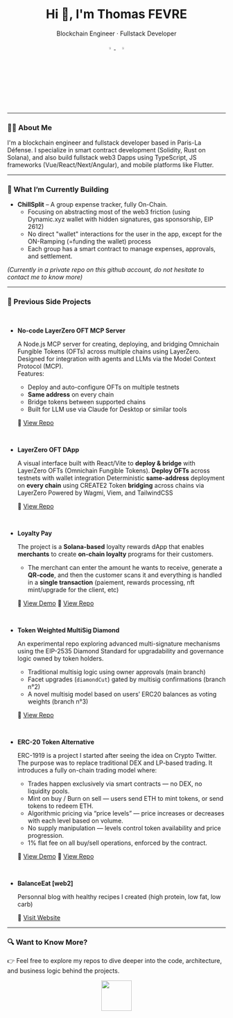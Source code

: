<h1 align="center">Hi 👋, I'm Thomas FEVRE</h1>
<p align="center">Blockchain Engineer · Fullstack Developer</p>

<p align="center">
  <a href="https://www.linkedin.com/in/thomas-fevre-6853b51a1/">
    <img src="https://img.icons8.com/color/48/000000/linkedin.png" width="3.5%"/>
  </a>
  &nbsp;
  <a href="mailto:thomas.fevre@outlook.com">
    <img src="https://img.icons8.com/fluent/48/000000/gmail.png" width="3.5%"/>
  </a>
</p>

---

### 👨‍💻 About Me

I'm a blockchain engineer and fullstack developer based in Paris-La Défense. I specialize in smart contract development (Solidity, Rust on Solana), and also build fullstack web3 Dapps using TypeScript, JS  frameworks (Vue/React/Next/Angular), and mobile platforms like Flutter.

---

### 🚀 What I’m Currently Building

- **ChillSplit** – A group expense tracker, fully On-Chain.
  - Focusing on abstracting most of the web3 friction (using Dynamic.xyz wallet with hidden signatures, gas sponsorship, EIP 2612)
  - No direct "wallet" interactions for the user in the app, except for the ON-Ramping (=funding the wallet) process
  - Each group has a smart contract to manage expenses, approvals, and settlement.

*(Currently in a private repo on this github account, do not hesitate to contact me to know more)*

---

### 🧪 Previous Side Projects 

<br /> 

- **No-code LayerZero OFT MCP Server**

  A Node.js MCP server for creating, deploying, and bridging Omnichain Fungible Tokens (OFTs) across multiple chains using LayerZero.  
  Designed for integration with agents and LLMs via the Model Context Protocol (MCP).  
  Features:
  - Deploy and auto-configure OFTs on multiple testnets
  - **Same address** on every chain
  - Bridge tokens between supported chains
  - Built for LLM use via Claude for Desktop or similar tools
    
  🔗 [View Repo](https://github.com/thomasfevre/layerzero_mcp)
    
<br />

- **LayerZero OFT DApp**

  A visual interface built with React/Vite to **deploy & bridge** with LayerZero OFTs (Omnichain Fungible Tokens).
  **Deploy OFTs** across testnets with wallet integration
  Deterministic **same-address** deployment on **every chain** using CREATE2
  Token **bridging** across chains via LayerZero
  Powered by Wagmi, Viem, and TailwindCSS

   🔗 [View Repo](https://github.com/thomasfevre/layerzero_dapp)

<br />

- **Loyalty Pay**
    
  The project is a **Solana-based** loyalty rewards dApp that enables **merchants** to create **on-chain loyalty** programs for their customers.
  - The merchant can enter the amount he wants to receive, generate a **QR-code**, and then the customer scans it and everything is handled in a **single transaction** (paiement, rewards processing, nft mint/upgrade for the client, etc)
      
  🔗 [View Demo](https://loyalty-program-sable.vercel.app/)
  🔗 [View Repo](https://github.com/thomasfevre/loyalty_program)  
    
<br />

- **Token Weighted MultiSig Diamond**
     
  An experimental repo exploring advanced multi-signature mechanisms using the EIP-2535 Diamond Standard for upgradability and governance logic owned by token holders.
  - Traditional multisig logic using owner approvals (main branch) 
  - Facet upgrades (`diamondCut`) gated by multisig confirmations (branch n°2) 
  - A novel multisig model based on users’ ERC20 balances as voting weights (branch n°3)  

  🔗 [View Repo](https://github.com/thomasfevre/Token-Weighted-Multisig-Diamond)

<br />
    
- **ERC-20 Token Alternative**
    
  ERC-1919 is a project I started after seeing the idea on Crypto Twitter. The purpose was to replace traditional DEX and LP-based trading.
  It introduces a fully on-chain trading model where:
     - Trades happen exclusively via smart contracts — no DEX, no liquidity pools.
     - Mint on buy / Burn on sell — users send ETH to mint tokens, or send tokens to redeem ETH.
     - Algorithmic pricing via “price levels” — price increases or decreases with each level based on volume.
     - No supply manipulation — levels control token availability and price progression.
     - 1% flat fee on all buy/sell operations, enforced by the contract.
  
  🔗 [View Demo](https://next-web3-boilerplate-git-2project-ac976b-thomasfevres-projects.vercel.app/)
  🔗 [View Repo](https://github.com/thomasfevre/ERC-20-Alternative)  

<br />
    
- **BalanceEat [web2]**
    
  Personnal blog with healthy recipes I created (high protein, low fat, low carb)
    
  🔗 [Visit Website](https://recipe-nodejs-mongodb.onrender.com/)

---

### 🔍 Want to Know More?

👉 Feel free to explore my repos to dive deeper into the code, architecture, and business logic behind the projects.

<p align="center">
  <img src="https://github.com/fnky/fnky/raw/fnky/img/smile.gif" height="70">
</p>
